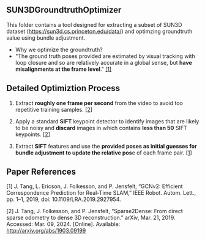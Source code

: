## SUN3DGroundtruthOptimizer

This folder contains a tool designed for extracting a subset of SUN3D dataset (https://sun3d.cs.princeton.edu/data/) and optimzing groundtruth value using bundle adjustment. 

- Why we optimize the groundtruth?
- "The ground truth poses provided are estimated by visual tracking with loop closure and so are relatively accurate in a global sense, but **have misalignments at the frame level**." [[1]](#1)

## Detailed Optimiztion Process

1. Extract **roughly one frame per second** from the video to avoid too repetitive training samples. [[2]](#2)

2. Apply a standard **SIFT** keypoint detector to identify images that are likely to be noisy and **discard** images in which contains **less than 50** SIFT keypoints. [[2]](#2)

3. Extract **SIFT** features and use the **provided poses as initial guesses for bundle adjustment to update the relative pos**e of each frame pair. [[1]](#1)
## Paper References
<a name="1"></a>[1] J. Tang, L. Ericson, J. Folkesson, and P. Jensfelt, “GCNv2: Efficient Correspondence Prediction for Real-Time SLAM,” IEEE Robot. Autom. Lett., pp. 1–1, 2019, doi: 10.1109/LRA.2019.2927954.

<a name="2"></a>[2] J. Tang, J. Folkesson, and P. Jensfelt, “Sparse2Dense: From direct sparse odometry to dense 3D reconstruction.” arXiv, Mar. 21, 2019. Accessed: Mar. 09, 2024. [Online]. Available: http://arxiv.org/abs/1903.09199
